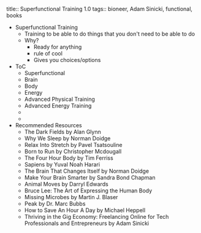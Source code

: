 title:: Superfunctional Training 1.0
tags:: bioneer, Adam Sinicki, functional, books

- Superfunctional Training
	- Training to be able to do things that you don't need to be able to do
	- Why?
		- Ready for anything
		- rule of cool
		- Gives you choices/options
- ToC
	- Superfunctional
	- Brain
	- Body
	- Energy
	- Advanced Physical Training
	- Advanced Energy Training
	-
	-
- Recommended Resources
	- The Dark Fields by Alan Glynn
	- Why We Sleep by Norman Doidge
	- Relax Into Stretch by Pavel Tsatsouline
	- Born to Run by Christopher Mcdougall
	- The Four Hour Body by Tim Ferriss
	- Sapiens by Yuval Noah Harari
	- The Brain That Changes Itself by Norman Doidge
	- Make Your Brain Smarter by Sandra Bond Chapman
	- Animal Moves by Darryl Edwards
	- Bruce Lee: The Art of Expressing the Human Body
	- Missing Microbes by Martin J. Blaser
	- Peak by Dr. Marc Bubbs
	- How to Save An Hour A Day by Michael Heppell
	- Thriving in the Gig Economy: Freelancing Online for Tech Professionals and Entrepreneurs by Adam Sinicki